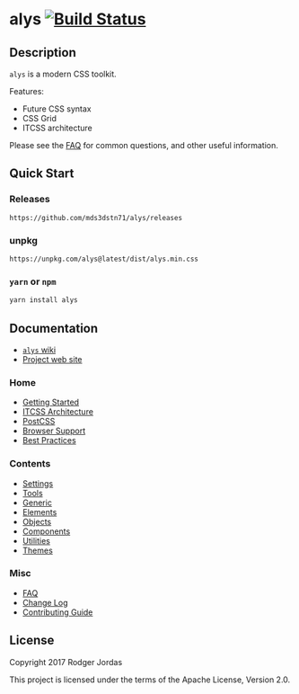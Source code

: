 # alys [![Build Status](https://travis-ci.org/mds3dstn71/alys.svg?branch=master)](https://travis-ci.org/mds3dstn71/alys)

## Description

`alys` is a modern CSS toolkit.

Features:

* Future CSS syntax
* CSS Grid
* ITCSS architecture

Please see the [FAQ][] for common questions, and other useful information.

[FAQ]: https://github.com/mds3dstn71/alys/wiki/FAQ

## Quick Start

### Releases

```fundamental
https://github.com/mds3dstn71/alys/releases
```

### unpkg

```fundamental
https://unpkg.com/alys@latest/dist/alys.min.css
```

### `yarn` or `npm`

```bash
yarn install alys
```

## Documentation

- [`alys` wiki](https://github.com/mds3dstn71/alys/wiki)
- [Project web site](https://alys.netlify.com/docs)

### Home

* [Getting Started](https://github.com/mds3dstn71/alys/wiki#getting-started)
* [ITCSS Architecture](https://github.com/mds3dstn71/alys/wiki#inverted-triangle-itcss-architecture)
* [PostCSS](https://github.com/mds3dstn71/alys/wiki#postcss)
* [Browser Support](https://github.com/mds3dstn71/alys/wiki#browser-support)
* [Best Practices](https://github.com/mds3dstn71/alys/wiki#best-practices)

### Contents

* [Settings](https://github.com/mds3dstn71/alys/wiki/Settings)
* [Tools](https://github.com/mds3dstn71/alys/wiki/Tools)
* [Generic](https://github.com/mds3dstn71/alys/wiki/Generic)
* [Elements](https://github.com/mds3dstn71/alys/wiki/Elements)
* [Objects](https://github.com/mds3dstn71/alys/wiki/Objects)
* [Components](https://github.com/mds3dstn71/alys/wiki/Components)
* [Utilities](https://github.com/mds3dstn71/alys/wiki/Utilities)
* [Themes](https://github.com/mds3dstn71/alys/wiki/Themes)

### Misc

* [FAQ](https://github.com/mds3dstn71/alys/wiki/FAQ)
* [Change Log](https://github.com/mds3dstn71/alys/wiki/CHANGELOG)
* [Contributing Guide](https://github.com/mds3dstn71/alys/wiki/CONTRIBUTING)

## License

Copyright 2017 Rodger Jordas

This project is licensed under the terms of the Apache License, Version 2.0.
